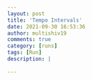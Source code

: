 ```yaml
---
layout: post
title: 'Tempo Intervals'
date: 2021-09-30 16:53:36
author: multishiv19
comments: true
category: [runs]
tags: [Run]
description: |
    
---
```





<div width='100%' class='strava-embed-placeholder' data-embed-type='activity' data-embed-id='6041138398'></div>
<script src='https://strava-embeds.com/embed.js'></script>
